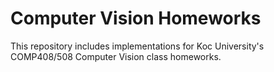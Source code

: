 # Computer Vision Homeworks
This repository includes implementations for Koc University's COMP408/508 Computer Vision class homeworks.
